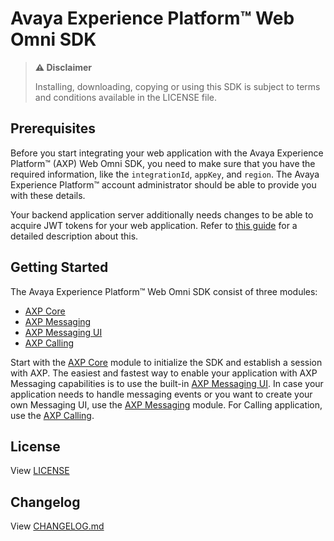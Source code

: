 # Avaya Experience Platform™ Web Omni SDK

> **:warning: Disclaimer**
>
> Installing, downloading, copying or using this SDK is subject to terms and conditions available in the LICENSE file.

## Prerequisites

Before you start integrating your web application with the Avaya Experience Platform™ (AXP) Web Omni SDK, you need to make sure that you have the required information, like the `integrationId`, `appKey`, and `region`. The Avaya Experience Platform™ account administrator should be able to provide you with these details.

Your backend application server additionally needs changes to be able to acquire JWT tokens for your web application. Refer to [this guide](https://developers.avayacloud.com/avaya-experience-platform/docs/overview#provisioning-an-integration) for a detailed description about this.

## Getting Started

The Avaya Experience Platform™ Web Omni SDK consist of three modules:

- [AXP Core](./core.md)
- [AXP Messaging](./messaging.md)
- [AXP Messaging UI](./messaging-ui.md)
- [AXP Calling](./webrtc.md)

Start with the [AXP Core](./core.md) module to initialize the SDK and establish a session with AXP. The easiest and fastest way to enable your application with AXP Messaging capabilities is to use the built-in [AXP Messaging UI](./messaging-ui.md). In case your application needs to handle messaging events or you want to create your own Messaging UI, use the [AXP Messaging](./messaging.md) module. For Calling application, use the [AXP Calling](./webrtc.md).

## License

View [LICENSE](./LICENSE)

## Changelog

View [CHANGELOG.md](./CHANGELOG.md)
